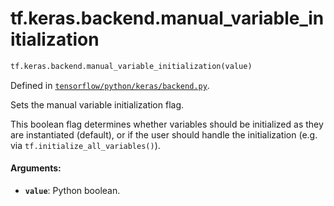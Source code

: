 <div itemscope itemtype="http://developers.google.com/ReferenceObject">
<meta itemprop="name" content="tf.keras.backend.manual_variable_initialization" />
<meta itemprop="path" content="Stable" />
</div>

# tf.keras.backend.manual_variable_initialization

``` python
tf.keras.backend.manual_variable_initialization(value)
```



Defined in [`tensorflow/python/keras/backend.py`](/code/stable/tensorflow/python/keras/backend.py).

Sets the manual variable initialization flag.

This boolean flag determines whether
variables should be initialized
as they are instantiated (default), or if
the user should handle the initialization
(e.g. via `tf.initialize_all_variables()`).

#### Arguments:

* <b>`value`</b>: Python boolean.